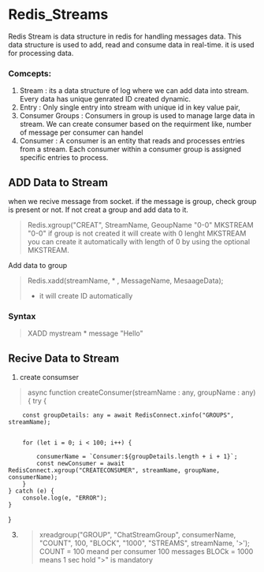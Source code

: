 # Redis_Streams

Redis Stream is data structure in redis for handling messages data. This data structure is used to add, read and consume data in real-time. it is used for processing data.

 ### Comcepts: 

1. Stream : its a data structure of log where we can add data into stream. Every data has unique genrated ID created dynamic.
2. Entry : Only single entry into stream with unique id in key value pair,
3. Consumer Groups :  Consumers in group is  used to manage large data in stream. We can create consumer based on the requirment like, number of message per consumer can handel
4. Consumer : A consumer is an entity that reads and processes entries from a stream. Each consumer within a consumer group is assigned specific entries to process.
   
## ADD Data to Stream
when we recive message from socket. if the message is group, check group is present or not. If not creat a group and add data to it.

> Redis.xgroup("CREAT", StreamName, GeoupName "0-0" MKSTREAM
> "0-0" if group is not created it will create with 0 lenght
> MKSTREAM  you can create it automatically with length of 0 by using the optional MKSTREAM.

Add data to group
> Redis.xadd(streamName, * , MessageName, MesaageData);
> * it will create ID automatically

### Syntax
> XADD mystream * message "Hello"

## Recive Data to Stream

1. create consumser
  > async function createConsumer(streamName : any, groupName : any) {
    try {

        const groupDetails: any = await RedisConnect.xinfo("GROUPS", streamName);


        for (let i = 0; i < 100; i++) {

            consumerName = `Consumer:${groupDetails.length + i + 1}`;
            const newConsumer = await RedisConnect.xgroup("CREATECONSUMER", streamName, groupName, consumerName);
        }
    } catch (e) {
        console.log(e, "ERROR");
    }
}

3. 
   > xreadgroup("GROUP", "ChatStreamGroup", consumerName, "COUNT", 100, "BLOCK", "1000", "STREAMS", streamName, '>');
   >  COUNT = 100 meand per consumer 100 messages
   >  BLOCk = 1000 means 1 sec hold
    > ">" is mandatory



